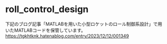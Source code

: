 # roll_control_design

下記のブログ記事「MATLABを用いた小型ロケットのロール制御系設計」で用いたMATLABコードを保管しています。
https://tgkhtknk.hatenablog.com/entry/2023/12/12/001349
